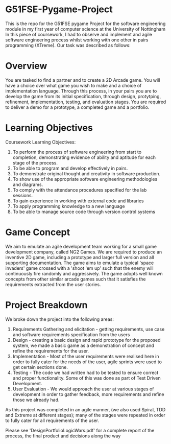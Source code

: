 G51FSE-Pygame-Project
=====================

This is the repo for the G51FSE pygame Project for the software engineering module in my first year of computer science at the University of Nottingham
In this piece of coursework, I had to observe and implement and agile software engineering process whilst working with one other in pairs programming (XTreme). Our task was described as follows:

Overview
========
You are tasked to find a partner and to create a 2D Arcade game. You will have
a choice over what game you wish to make and a choice of implementation language.
Through this process, in your pairs you are to develop the game from its initial
specification, through design, protytping, refinement, implementation, testing, and
evaluation stages. You are required to deliver a demo for a prototype, a completed game
and a portfolio.

Learning Objectives
=========
Coursework Learning Objectives:
1. To perform the process of software engineering from start to completion, demonstrating
evidence of ability and aptitude for each stage of the process.
2. To be able to program and develop effectively in pairs.
3. To demonstrate original thought and creativity in software production.
4. To show use of the appropriate software engineering methodologies and diagrams.
5. To comply with the attendance procedures specified for the lab sessions.
6. To gain experience in working with external code and libraries
7. To apply programming knowledge to a new language
8. To be able to manage source code through version control systems 

Game Concept
============
We aim to emulate an agile development team working for a small game development company, called NG2 Games. We are required to produce an inventive 2D game, including a prototype and larger full version and all supporting documentation. The game aims to emulate a typical 'space invaders' game crossed with a 'shoot 'em up' such that the enemy will continuously fire
randomly and aggressively. The game adopts well known concepts from other similar arcade games such that it satisfies the requirements extracted from the user stories.

Project Breakdown
=================
We broke down the project into the following areas:
1. Requirements Gathering and elicitation - getting requirements, use case and software requirements specification from the users
2. Design - creating a basic design and rapid prototype for the proposed system, we made a basic game as a demonstration of concept and refine the requirements for the user.
3. Implementation - Most of the user requirements were realised here in order to fully cater for the needs of the user, agile sprints were used to get certain sections done.
4. Testing - The code we had written had to be tested to ensure correct and proper functionality. Some of this was done as part of Test Driven Development.
5. User Evaluation - We would approach the user at various stages of development in order to gather feedback, more requirements and refine those we already had.

As this project was completed in an agile manner, (we also used Spiral, TDD and Extreme at different stages); many of the stages were repeated in order to fully cater for all requirements of the user.

Please see 'DesignPortfolioLogicWars.pdf' for a complete report of the process, the final product and decisions along the way






